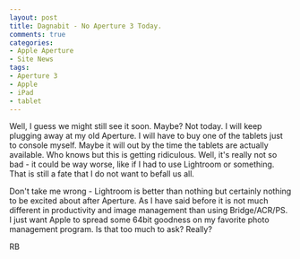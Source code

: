```yaml
---
layout: post
title: Dagnabit - No Aperture 3 Today.
comments: true
categories:
- Apple Aperture
- Site News
tags:
- Aperture 3
- Apple
- iPad
- tablet
---
```

Well, I guess we might still see it soon. Maybe? Not today. I will keep plugging away at my old Aperture. I will have to buy one of the tablets just to console myself. Maybe it will out by the time the tablets are actually available. Who knows but this is getting ridiculous. Well, it's really not so bad - it could be way worse, like if I had to use Lightroom or something. That is still a fate that I do not want to befall us all.

Don't take me wrong - Lightroom is better than nothing but certainly nothing to be excited about after Aperture. As I have said before it is not much different in productivity and image management than using Bridge/ACR/PS. I just want Apple to spread some 64bit goodness on my favorite photo management program. Is that too much to ask? Really?

RB